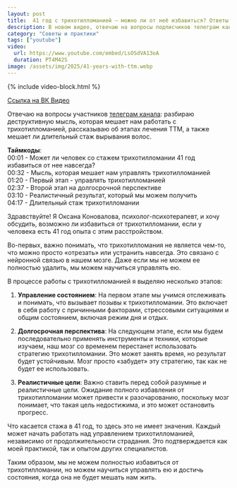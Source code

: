 ```yaml
---
layout: post
title:  41 год с трихотилломанией – можно ли от неё избавиться? Ответы на вопросы
description: В новом видео, отвечаю на вопросы подписчиков телеграм канала о том можно ли избавиться от ттм окончательно
category: "Советы и практики"
tags: ["youtube"]
video:
  url: https://www.youtube.com/embed/LsOSdVA13oA
  duration: PT4M42S
image: /assets/img/2025/41-years-with-ttm.webp
---
```


{% include video-block.html %}

<a href="https://vkvideo.ru/video-211245681_456239060" rel="nofollow" target="_blank">Ссылка на ВК Видео</a>

Отвечаю на вопросы участников <a href="https://t.me/ttm_help_ru" rel="nofollow" target="_blank">телеграм канала</a>: разбираю деструктивную мысль, 
которая мешает нам работать с трихотилломанией, 
рассказываю об этапах лечения ТТМ, а также мешает ли длительный стаж вырывания волос.

**Таймкоды**:   
00:01 - Может ли человек со стажем трихотилломании 41 год избавиться от нее навсегда?  
00:32 - Мысль, которая мешает нам управлять трихотилломанией  
01:20 - Первый этап - управлять трихотилломанией  
02:37 - Второй этап на долгосрочной перспективе   
03:10 - Реалистичный результат, который мы можем получить  
04:17 - Длительный стаж трихотилломании  


Здравствуйте! Я Оксана Коновалова, психолог-психотерапевт, и хочу обсудить, возможно ли избавиться от трихотилломании, если у человека есть 41 год опыта с этим расстройством.

Во-первых, важно понимать, что трихотилломания не является чем-то, что можно просто «отрезать» или устранить навсегда. Это связано с нейронной связью в нашем мозге. Даже если мы не можем ее полностью удалить, мы можем научиться управлять ею.

В процессе работы с трихотилломанией я выделяю несколько этапов:

1. **Управление состоянием**: На первом этапе мы учимся отслеживать и понимать, что вызывает позывы к трихотилломании. Это включает в себя работу с причинными факторами, стрессовыми ситуациями и общим состоянием, включая режим дня и отдых.

2. **Долгосрочная перспектива**: На следующем этапе, если мы будем последовательно применять инструменты и техники, которые изучаем, наш мозг со временем перестанет использовать стратегию трихотилломании. Это может занять время, но результат будет устойчивым. Мозг просто «забудет» эту стратегию, так как не будет ее использовать.

3. **Реалистичные цели**: Важно ставить перед собой разумные и реалистичные цели. Ожидание полного избавления от трихотилломании может привести к разочарованию, поскольку мозг понимает, что такая цель недостижима, и это может остановить прогресс.

Что касается стажа в 41 год, то здесь это не имеет значения. Каждый может начать работать над управлением трихотилломанией, независимо от продолжительности страдания. Это подтверждается как моей практикой, так и опытом других специалистов.

Таким образом, мы не можем полностью избавиться от трихотилломании, но можем научиться управлять ею и достичь состояния, когда она не будет мешать нам жить.